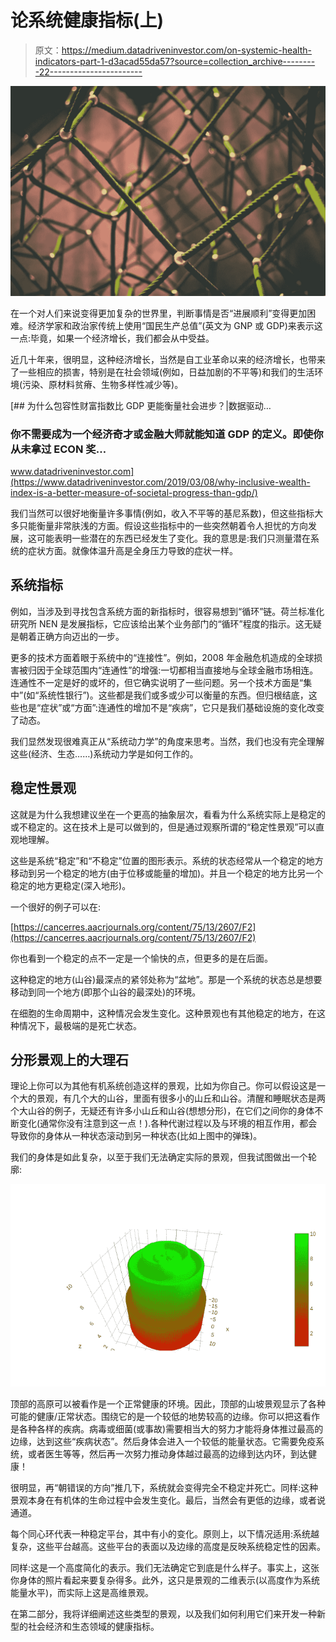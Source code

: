 # 论系统健康指标(上)

> 原文：<https://medium.datadriveninvestor.com/on-systemic-health-indicators-part-1-d3acad55da57?source=collection_archive---------22----------------------->

![](img/73b206978b15c0db34ffa92f813c6952.png)

在一个对人们来说变得更加复杂的世界里，判断事情是否“进展顺利”变得更加困难。经济学家和政治家传统上使用“国民生产总值”(英文为 GNP 或 GDP)来表示这一点:毕竟，如果一个经济增长，我们都会从中受益。

近几十年来，很明显，这种经济增长，当然是自工业革命以来的经济增长，也带来了一些相应的损害，特别是在社会领域(例如，日益加剧的不平等)和我们的生活环境(污染、原材料贫瘠、生物多样性减少等)。

[](https://www.datadriveninvestor.com/2019/03/08/why-inclusive-wealth-index-is-a-better-measure-of-societal-progress-than-gdp/) [## 为什么包容性财富指数比 GDP 更能衡量社会进步？|数据驱动…

### 你不需要成为一个经济奇才或金融大师就能知道 GDP 的定义。即使你从未拿过 ECON 奖…

www.datadriveninvestor.com](https://www.datadriveninvestor.com/2019/03/08/why-inclusive-wealth-index-is-a-better-measure-of-societal-progress-than-gdp/) 

我们当然可以很好地衡量许多事情(例如，收入不平等的基尼系数)，但这些指标大多只能衡量非常肤浅的方面。假设这些指标中的一些突然朝着令人担忧的方向发展，这可能表明一些潜在的东西已经发生了变化。我的意思是:我们只测量潜在系统的症状方面。就像体温升高是全身压力导致的症状一样。

## 系统指标

例如，当涉及到寻找包含系统方面的新指标时，很容易想到“循环”链。荷兰标准化研究所 NEN 是发展指标，它应该给出某个业务部门的“循环”程度的指示。这无疑是朝着正确方向迈出的一步。

更多的技术方面着眼于系统中的“连接性”。例如，2008 年金融危机造成的全球损害被归因于全球范围内“连通性”的增强:一切都相当直接地与全球金融市场相连。连通性不一定是好的或坏的，但它确实说明了一些问题。另一个技术方面是“集中”(如“系统性银行”)。这些都是我们或多或少可以衡量的东西。但归根结底，这些也是“症状”或“方面”:连通性的增加不是“疾病”，它只是我们基础设施的变化改变了动态。

我们显然发现很难真正从“系统动力学”的角度来思考。当然，我们也没有完全理解这些(经济、生态……)系统动力学是如何工作的。

## 稳定性景观

这就是为什么我想建议坐在一个更高的抽象层次，看看为什么系统实际上是稳定的或不稳定的。这在技术上是可以做到的，但是通过观察所谓的“稳定性景观”可以直观地理解。

这些是系统“稳定”和“不稳定”位置的图形表示。系统的状态经常从一个稳定的地方移动到另一个稳定的地方(由于位移或能量的增加)。并且一个稳定的地方比另一个稳定的地方更稳定(深入地形)。

一个很好的例子可以在:

[https://cancerres.aacrjournals.org/content/75/13/2607/F2](https://cancerres.aacrjournals.org/content/75/13/2607/F2)

你也看到一个稳定的点不一定是一个愉快的点，但更多的是在后面。

这种稳定的地方(山谷)最深点的紧邻处称为“盆地”。那是一个系统的状态总是想要移动到同一个地方(即那个山谷的最深处)的环境。

在细胞的生命周期中，这种情况会发生变化。这种景观也有其他稳定的地方，在这种情况下，最极端的是死亡状态。

## 分形景观上的大理石

理论上你可以为其他有机系统创造这样的景观，比如为你自己。你可以假设这是一个大的景观，有几个大的山谷，里面有很多小的山丘和山谷。清醒和睡眠状态是两个大山谷的例子，无疑还有许多小山丘和山谷(想想分形)，在它们之间你的身体不断变化(通常你没有注意到这一点！).各种代谢过程以及与环境的相互作用，都会导致你的身体从一种状态滚动到另一种状态(比如上图中的弹珠)。

我们的身体是如此复杂，以至于我们无法确定实际的景观，但我试图做出一个轮廓:

![](img/ebd940eaabcfbb535621a79335a02da0.png)

顶部的高原可以被看作是一个正常健康的环境。因此，顶部的山坡景观显示了各种可能的健康/正常状态。围绕它的是一个较低的地势较高的边缘。你可以把这看作是各种各样的疾病。病毒或细菌(或事故)需要相当大的努力才能将身体推过最高的边缘，达到这些“疾病状态”。然后身体会进入一个较低的能量状态。它需要免疫系统，或者医生等等，然后再一次努力推动身体越过最高的边缘到达内环，到达健康！

很明显，再“朝错误的方向”推几下，系统就会变得完全不稳定并死亡。同样:这种景观本身在有机体的生命过程中会发生变化。最后，当然会有更低的边缘，或者说通道。

每个同心环代表一种稳定平台，其中有小的变化。原则上，以下情况适用:系统越复杂，这些平台越高。这些平台的表面以及边缘的高度是反映系统稳定性的因素。

同样:这是一个高度简化的表示。我们无法确定它到底是什么样子。事实上，这张你身体的照片看起来要复杂得多。此外，这只是景观的二维表示(以高度作为系统能量水平)，而实际上这是高维景观。

在第二部分，我将详细阐述这些类型的景观，以及我们如何利用它们来开发一种新型的社会经济和生态领域的健康指标。